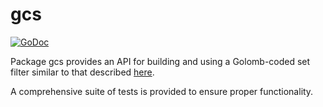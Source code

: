 gcs
==========

[![GoDoc](https://godoc.org/github.com/fonero-project/fnod/gcs?status.png)](http://godoc.org/github.com/fonero-project/fnod/gcs)

Package gcs provides an API for building and using a Golomb-coded set filter
similar to that described [here](http://giovanni.bajo.it/post/47119962313/golomb-coded-sets-smaller-than-bloom-filters).

A comprehensive suite of tests is provided to ensure proper functionality.